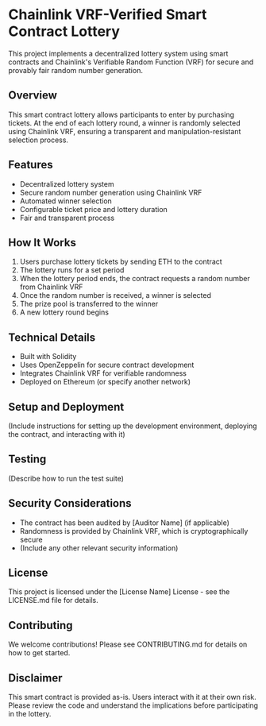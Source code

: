 # Chainlink VRF-Verified Smart Contract Lottery

This project implements a decentralized lottery system using smart contracts and Chainlink's Verifiable Random Function (VRF) for secure and provably fair random number generation.

## Overview

This smart contract lottery allows participants to enter by purchasing tickets. At the end of each lottery round, a winner is randomly selected using Chainlink VRF, ensuring a transparent and manipulation-resistant selection process.

## Features

- Decentralized lottery system
- Secure random number generation using Chainlink VRF
- Automated winner selection
- Configurable ticket price and lottery duration
- Fair and transparent process

## How It Works

1. Users purchase lottery tickets by sending ETH to the contract
2. The lottery runs for a set period
3. When the lottery period ends, the contract requests a random number from Chainlink VRF
4. Once the random number is received, a winner is selected
5. The prize pool is transferred to the winner
6. A new lottery round begins

## Technical Details

- Built with Solidity
- Uses OpenZeppelin for secure contract development
- Integrates Chainlink VRF for verifiable randomness
- Deployed on Ethereum (or specify another network)

## Setup and Deployment

(Include instructions for setting up the development environment, deploying the contract, and interacting with it)

## Testing

(Describe how to run the test suite)

## Security Considerations

- The contract has been audited by [Auditor Name] (if applicable)
- Randomness is provided by Chainlink VRF, which is cryptographically secure
- (Include any other relevant security information)

## License

This project is licensed under the [License Name] License - see the LICENSE.md file for details.

## Contributing

We welcome contributions! Please see CONTRIBUTING.md for details on how to get started.

## Disclaimer

This smart contract is provided as-is. Users interact with it at their own risk. Please review the code and understand the implications before participating in the lottery.